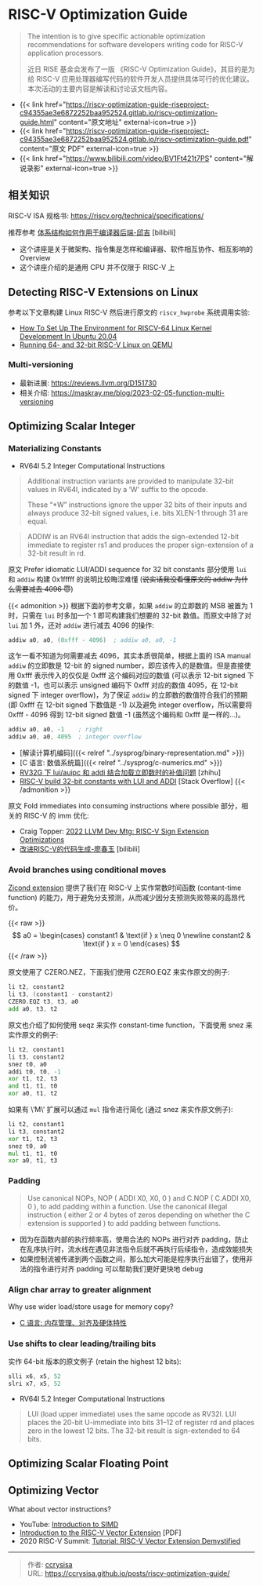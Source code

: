 # RISC-V Optimization Guide


> The intention is to give specific actionable optimization recommendations for software developers writing code for RISC-V application processors.
> 
> 近日 RISE 基金会发布了一版 《RISC-V Optimization Guide》，其目的是为给 RISC-V 应用处理器编写代码的软件开发人员提供具体可行的优化建议。本次活动的主要内容是解读和讨论该文档内容。

<!--more-->

- {{< link href="https://riscv-optimization-guide-riseproject-c94355ae3e6872252baa952524.gitlab.io/riscv-optimization-guide.html" content="原文地址" external-icon=true >}}
- {{< link href="https://riscv-optimization-guide-riseproject-c94355ae3e6872252baa952524.gitlab.io/riscv-optimization-guide.pdf" content="原文 PDF" external-icon=true >}}
- {{< link href="https://www.bilibili.com/video/BV1Ft421t7PS" content="解说录影" external-icon=true >}}

## 相关知识

RISC-V ISA 规格书: https://riscv.org/technical/specifications/

推荐参考 [体系结构如何作用于编译器后端-邱吉](https://www.bilibili.com/video/BV1a84y1S7J7) [bilibili] 
- 这个讲座是关于微架构、指令集是怎样和编译器、软件相互协作、相互影响的 Overview
- 这个讲座介绍的是通用 CPU 并不仅限于 RISC-V 上

## Detecting RISC-V Extensions on Linux

参考以下文章构建 Linux RISC-V 然后进行原文的 `riscv_hwprobe` 系统调用实验:

- [How To Set Up The Environment for RISCV-64 Linux Kernel Development In Ubuntu 20.04](https://hackernoon.com/how-to-set-up-the-environment-for-riscv-64-linux-kernel-development-in-ubuntu-2004-si5p35kv)
- [Running 64- and 32-bit RISC-V Linux on QEMU](https://risc-v-getting-started-guide.readthedocs.io/en/latest/linux-qemu.html)

### Multi-versioning

- 最新进展: https://reviews.llvm.org/D151730
- 相关介绍: https://maskray.me/blog/2023-02-05-function-multi-versioning

## Optimizing Scalar Integer

### Materializing Constants

- RV64I 5.2 Integer Computational Instructions

> Additional instruction variants are provided to manipulate 32-bit values in RV64I, indicated by a ‘W’ suffix to the opcode.
> 
> These “*W” instructions ignore the upper 32 bits of their inputs and always produce 32-bit signed values, i.e. bits XLEN-1 through 31 are equal.

> ADDIW is an RV64I instruction that adds the sign-extended 12-bit immediate to register rs1 and produces the proper sign-extension of a 32-bit result in rd.

原文 Prefer idiomatic LUI/ADDI sequence for 32 bit constants 部分使用 `lui` 和 `addiw` 构建 0x1fffff 的说明比较晦涩难懂 (~~说实话我没看懂原文的 addiw 为什么需要减去 4096 :innocent:~~)

{{< admonition >}}
根据下面的参考文章，如果 `addiw` 的立即数的 MSB 被置为 1 时，只需在 `lui` 时多加一个 1 即可构建我们想要的 32-bit 数值。而原文中除了对 `lui` 加 1 外，还对 `addiw` 进行减去 4096 的操作:
```asm
addiw a0, a0, (0xfff - 4096)  ; addiw a0, a0, -1
```
这乍一看不知道为何需要减去 4096，其实本质很简单，根据上面的 ISA manual `addiw` 的立即数是 12-bit 的 signed number，即应该传入的是数值。但是直接使用 0xfff 表示传入的仅仅是 0xfff 这个编码对应的数值 (可以表示 12-bit signed 下的数值 -1，也可以表示 unsigned 编码下 0xfff 对应的数值 4095，在 12-bit signed 下 integer overflow)，为了保证 `addiw` 的立即数的数值符合我们的预期 (即 0xfff 在 12-bit signed 下数值是 -1) 以及避免 integer overflow，所以需要将 0xfff - 4096 得到 12-bit signed 数值 -1 (虽然这个编码和 0xfff 是一样的...)。

```asm
addiw a0, a0, -1    ; right
addiw a0, a0, 4095  ; integer overflow
```

- [解读计算机编码]({{< relref "../sysprog/binary-representation.md" >}})
- [C 语言: 数值系统篇]({{< relref "../sysprog/c-numerics.md" >}})
- [RV32G 下 lui/auipc 和 addi 结合加载立即数时的补值问题](https://zhuanlan.zhihu.com/p/374235855) [zhihu]
- [RISC-V build 32-bit constants with LUI and ADDI](https://stackoverflow.com/questions/50742420/risc-v-build-32-bit-constants-with-lui-and-addi) [Stack Overflow]
{{< /admonition >}}

原文 Fold immediates into consuming instructions where possible 部分，相关的 RISC-V 的 imm 优化:

- Craig Topper: [2022 LLVM Dev Mtg: RISC-V Sign Extension Optimizations](https://www.youtube.com/watch?v=TmWs3QsSuUg)
- [改进RISC-V的代码生成-廖春玉](https://www.bilibili.com/video/BV1pN411H7Y3) [bilibili]

### Avoid branches using conditional moves

[Zicond extension](https://github.com/riscv/riscv-zicond/releases/tag/v1.0) 提供了我们在 RISC-V 上实作常数时间函数 (contant-time function) 的能力，用于避免分支预测，从而减少因分支预测失败带来的高昂代价。

{{< raw >}}
$$
a0 = 
\begin{cases}
constant1 & \text{if } x \neq 0 \newline
constant2 & \text{if } x = 0
\end{cases}
$$
{{< /raw >}}

原文使用了 CZERO.NEZ，下面我们使用 CZERO.EQZ 来实作原文的例子:

```asm
li t2, constant2
li t3, (constant1 - constant2)
CZERO.EQZ t3, t3, a0
add a0, t3, t2
```

原文也介绍了如何使用 seqz 来实作 constant-time function，下面使用 snez 来实作原文的例子:

```asm
li t2, constant1
li t3, constant2
snez t0, a0
addi t0, t0, -1
xor t1, t2, t3
and t1, t1, t0
xor a0, t1, t2
```

如果有 \‘M\’ 扩展可以通过 `mul` 指令进行简化 (通过 snez 来实作原文例子):

```asm
li t2, constant1
li t3, constant2
xor t1, t2, t3
snez t0, a0
mul t1, t1, t0
xor a0, t1, t3
```

### Padding

> Use canonical NOPs, NOP ( ADDI X0, X0, 0 ) and C.NOP ( C.ADDI X0, 0 ), to add padding within a function. Use the canonical illegal instruction ( either 2 or 4 bytes of zeros depending on whether the C extension is supported ) to add padding between functions.

- 因为在函数内部的执行频率高，使用合法的 NOPs 进行对齐 padding，防止在乱序执行时，流水线在遇见非法指令后就不再执行后续指令，造成效能损失
- 如果控制流被传递到两个函数之间，那么加大可能是程序执行出错了，使用非法的指令进行对齐 padding 可以帮助我们更好更快地 debug

### Align char array to greater alignment

Why use wider load/store usage for memory copy?
- [C 语言: 内存管理、对齐及硬体特性](https://hackmd.io/@sysprog/c-memory)

### Use shifts to clear leading/trailing bits

实作 64-bit 版本的原文例子 (retain the highest 12 bits):

```asm
slli x6, x5, 52
slri x7, x5, 52
```

- RV64I 5.2 Integer Computational Instructions
> LUI (load upper immediate) uses the same opcode as RV32I. LUI places the 20-bit U-immediate into bits 31–12 of register rd and places zero in the lowest 12 bits. The 32-bit result is sign-extended to 64 bits.

## Optimizing Scalar Floating Point

## Optimizing Vector

What about vector instructions? 
- YouTube: [Introduction to SIMD](https://www.youtube.com/watch?v=o_n4AKwdfiA)
- [Introduction to the RISC-V Vector Extension](https://eupilot.eu/wp-content/uploads/2022/11/RISC-V-VectorExtension-1-1.pdf) [PDF]
- 2020 RISC-V Summit: [Tutorial: RISC-V Vector Extension Demystified](https://www.youtube.com/watch?v=oTaOd8qr53U)


---

> 作者: [ccrysisa](https://github.com/ccrysisa)  
> URL: https://ccrysisa.github.io/posts/riscv-optimization-guide/  

